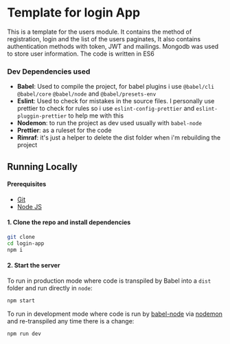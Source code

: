 # Template for login App
This is a template for the users module. It contains the method of registration, login and the list of the users paginates, It also contains authentication methods with token, JWT and mailings. Mongodb was used to store user information. The code is written in ES6

### Dev Dependencies used
- **Babel**: Used to compile the project, for babel plugins i use `@babel/cli`
  `@babel/core` `@babel/node` and `@babel/presets-env`
- **Eslint**: Used to check for mistakes in the source files. I personally use
  prettier to check for rules so i use `eslint-config-prettier` and
  `eslint-pluggin-prettier` to help me with this
- **Nodemon**: to run the project as dev used usually with `babel-node`
- **Prettier**: as a ruleset for the code
- **Rimraf**: it's just a helper to delete the dist folder when i'm rebuilding
    the project

## Running Locally

#### Prerequisites
* [Git](https://git-scm.com/downloads)
* [Node JS](https://nodejs.org/en/)

#### 1. Clone the repo and install dependencies
```bash
git clone 
cd login-app
npm i
```

#### 2. Start the server
To run in production mode where code is transpiled by Babel into a `dist` folder and run directly in `node`:
```bash
npm start
```

To run in development mode where code is run by [babel-node](https://babeljs.io/docs/en/babel-node) via [nodemon](https://nodemon.io) and re-transpiled any time there is a change:
```bash
npm run dev
```    
